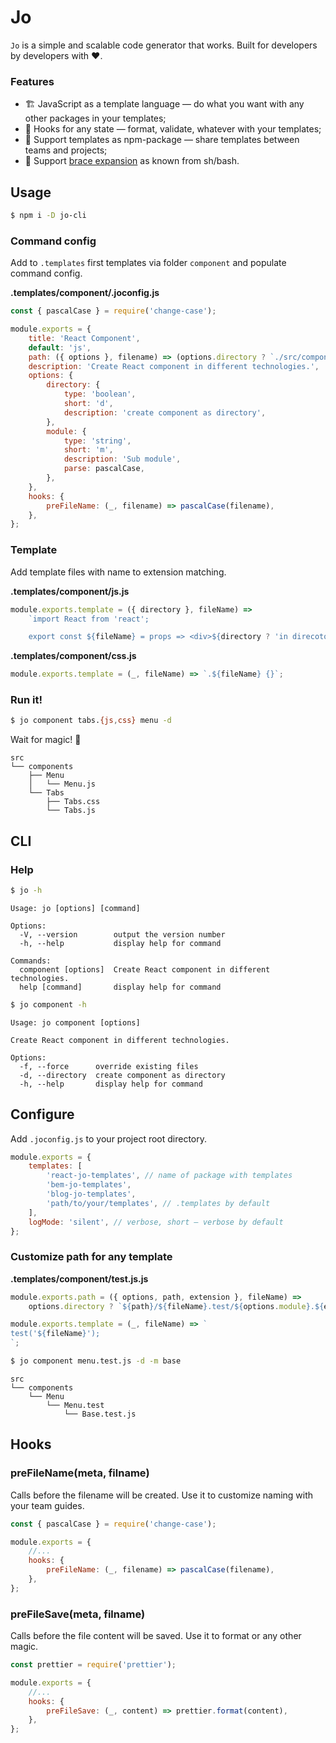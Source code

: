 # Jo

`Jo` is a simple and scalable code generator that works. Built for developers by developers with ❤️.

### Features

-   🏗️ JavaScript as a template language — do what you want with any other packages in your templates;
-   🎨 Hooks for any state — format, validate, whatever with your templates;
-   🚀 Support templates as npm-package — share templates between teams and projects;
-   🎩 Support [brace expansion](https://www.gnu.org/software/bash/manual/html_node/Brace-Expansion.html) as known from sh/bash.

## Usage

```bash
$ npm i -D jo-cli
```

### Command config

Add to `.templates` first templates via folder `component` and populate command config.

**.templates/component/.joconfig.js**

```js
const { pascalCase } = require('change-case');

module.exports = {
    title: 'React Component',
    default: 'js',
    path: ({ options }, filename) => (options.directory ? `./src/components/${filename}` : './src/components'),
    description: 'Create React component in different technologies.',
    options: {
        directory: {
            type: 'boolean',
            short: 'd',
            description: 'create component as directory',
        },
        module: {
            type: 'string',
            short: 'm',
            description: 'Sub module',
            parse: pascalCase,
        },
    },
    hooks: {
        preFileName: (_, filename) => pascalCase(filename),
    },
};
```

### Template

Add template files with name to extension matching.

**.templates/component/js.js**

```js
module.exports.template = ({ directory }, fileName) =>
    `import React from 'react';

    export const ${fileName} = props => <div>${directory ? 'in direcotory' : 'one file'}</div>;`;
```

**.templates/component/css.js**

```js
module.exports.template = (_, fileName) => `.${fileName} {}`;
```

### Run it!

```bash
$ jo component tabs.{js,css} menu -d
```

Wait for magic! 🐰

```
src
└── components
    ├── Menu
    │   └── Menu.js
    └── Tabs
        ├── Tabs.css
        └── Tabs.js
```

## CLI

### Help

```bash
$ jo -h
```

```
Usage: jo [options] [command]

Options:
  -V, --version        output the version number
  -h, --help           display help for command

Commands:
  component [options]  Create React component in different technologies.
  help [command]       display help for command
```

```bash
$ jo component -h
```

```
Usage: jo component [options]

Create React component in different technologies.

Options:
  -f, --force      override existing files
  -d, --directory  create component as directory
  -h, --help       display help for command
```

## Configure

Add `.joconfig.js` to your project root directory.

```js
module.exports = {
    templates: [
        'react-jo-templates', // name of package with templates
        'bem-jo-templates',
        'blog-jo-templates',
        'path/to/your/templates', // .templates by default
    ],
    logMode: 'silent', // verbose, short — verbose by default
};
```

### Customize path for any template

**.templates/component/test.js.js**

```js
module.exports.path = ({ options, path, extension }, fileName) =>
    options.directory ? `${path}/${fileName}.test/${options.module}.${extension}` : `${path}/${fileName}.${extension}`;

module.exports.template = (_, fileName) => `
test('${fileName}');
`;
```

```bash
$ jo component menu.test.js -d -m base
```

```
src
└── components
    └── Menu
        └── Menu.test
            └── Base.test.js
```

## Hooks

### preFileName(meta, filname)

Calls before the filename will be created. Use it to customize naming with your team guides.

```js
const { pascalCase } = require('change-case');

module.exports = {
    //...
    hooks: {
        preFileName: (_, filename) => pascalCase(filename),
    },
};
```

### preFileSave(meta, filname)

Calls before the file content will be saved. Use it to format or any other magic.

```js
const prettier = require('prettier');

module.exports = {
    //...
    hooks: {
        preFileSave: (_, content) => prettier.format(content),
    },
};
```

